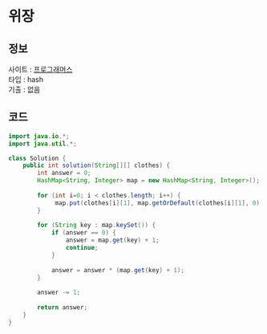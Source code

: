 # 위장

## 정보
사이트 : [프로그래머스](https://school.programmers.co.kr/learn/courses/30/lessons/42578)  
타입 : hash  
기출 : 없음


## 코드
```java
import java.io.*;
import java.util.*;

class Solution {
    public int solution(String[][] clothes) {
        int answer = 0;
        HashMap<String, Integer> map = new HashMap<String, Integer>();
        
        for (int i=0; i < clothes.length; i++) {
             map.put(clothes[i][1], map.getOrDefault(clothes[i][1], 0) + 1);
        }
        
        for (String key : map.keySet()) {
            if (answer == 0) {
                answer = map.get(key) + 1;
                continue;
            }
            
            answer = answer * (map.get(key) + 1);
        }
        
        answer -= 1;
        
        return answer;
    }
}
```
